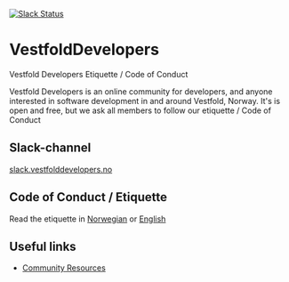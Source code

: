 [![Slack Status](http://slack.vestfolddevelopers.no/badge.svg)](http://slack.vestfolddevelopers.no)

# VestfoldDevelopers
Vestfold Developers Etiquette / Code of Conduct

Vestfold Developers is an online community for developers, and anyone interested in software development in and around Vestfold, Norway.
It's is open and free, but we ask all members to follow our etiquette / Code of Conduct

## Slack-channel
[slack.vestfolddevelopers.no](http://slack.vestfolddevelopers.no)

## Code of Conduct / Etiquette
Read the etiquette in [Norwegian](https://github.com/pavsaund/VestfoldDevelopers/blob/master/Etiquette_Norwegian.md) or [English](https://github.com/pavsaund/VestfoldDevelopers/blob/master/Etiquette_English.md)

## Useful links
 -  [Community Resources](https://github.com/pavsaund/VestfoldDevelopers/blob/master/CommunityResources.md)

